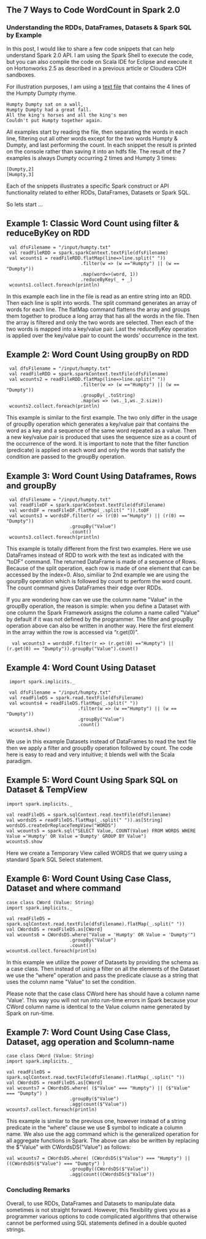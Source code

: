 ## The 7 Ways to Code WordCount in Spark 2.0 
### Understanding the RDDs, DataFrames, Datasets & Spark SQL by Example

In this post, I would like to share a few code snippets that can help understand Spark 2.0 API. I am using the Spark Shell to execute the code, but you can also compile the code on Scala IDE for Eclipse and execute it on Hortonworks 2.5 as described in a previous article or Cloudera CDH sandboxes.

For illustration purposes, I am using a [text file](https://github.com/abbas-taher/the-7-ways-wordcount-apache-spark-snippets/edit/master/humpty.txt) that contains the 4 lines of the Humpty Dumpty rhyme. 

    Humpty Dumpty sat on a wall,
    Humpty Dumpty had a great fall.
    All the king's horses and all the king's men
    Couldn't put Humpty together again.

All examples start by reading the file, then separating the words in each line, filtering out all other words except for the two words Humpty & Dumpty, and last performing the count. In each snippet the result is printed on the console rather than saving it into an hdfs file. The result of the 7 examples is always Dumpty occurring 2 times and Humpty 3 times:

    [Dumpty,2]
    [Humpty,3] 

Each of the snippets illustrates a specific Spark construct or API functionality related to either RDDs, DataFrames, Datasets or Spark SQL. 

So lets start ...

## Example 1: Classic Word Count using filter & reduceByKey on RDD
     val dfsFilename = "/input/humpty.txt"
     val readFileRDD = spark.sparkContext.textFile(dfsFilename)
     val wcounts1 = readFileRDD.flatMap(line=>line.split(" "))
                               .filter(w => (w =="Humpty") || (w == "Dumpty"))
                               .map(word=>(word, 1))
                               .reduceByKey(_ + _)
     wcounts1.collect.foreach(println)

In this example each line in the file is read as an entire string into an RDD. Then each line is split into words. The split command generates an array of words for each line. The flatMap command flattens the array and groups them together to produce a long array that has all the words in the file. Then the array is filtered and only the two words are selected. Then each of the two words is mapped into a key/value pair. Last the reduceByKey operation is applied over the key/value pair to count the words’ occurrence in the text. 

## Example 2: Word Count Using groupBy on RDD
     val dfsFilename = "/input/humpty.txt"
     val readFileRDD = spark.sparkContext.textFile(dfsFilename)
     val wcounts2 = readFileRDD.flatMap(line=>line.split(" "))
                               .filter(w => (w =="Humpty") || (w == "Dumpty"))
                               .groupBy(_.toString)
                               .map(ws => (ws._1,ws._2.size))
     wcounts2.collect.foreach(println)

This example is similar to the first example. The two only differ in the usage of groupBy operation which generates a key/value pair that contains the word as a key and a sequence of the same word repeated as a value. Then a new key/value pair is produced that uses the sequence size as a count of the occurrence of the word.  It is important to note that the filter function (predicate) is applied on each word and only the words that satisfy the condition are passed to the groupBy operation.


## Example 3: Word Count Using Dataframes, Rows and groupBy
     val dfsFilename = "/input/humpty.txt"
     val readFileDF = spark.sparkContext.textFile(dfsFilename)
     val wordsDF = readFileDF.flatMap(_.split(" ")).toDF
     val wcounts3 = wordsDF.filter(r => (r(0) =="Humpty") || (r(0) == "Dumpty"))
                           .groupBy("Value")
                           .count()
     wcounts3.collect.foreach(println)

This example is totally different from the first two examples. Here we use DataFrames instead of RDD to work with the text as indicated with the “toDF” command. The returned DataFrame is made of a sequence of Rows. Because of the split operation, each row is made of one element that can be accessed by the index=0. Also, similiar to 2nd example we are using the gourpBy operation which is followed by count to perform the word count. The count command gives DataFrames their edge over RDDs.

If you are wondering how can we use the column name "Value" in the groupBy operation, the reason is simple: when you define a Dataset with one column the Spark Framework assigns the column a name called "Value" by default if it was not defined by the programmer. The filter and groupBy operation above can also be written in another way. Here the first element in the array within the row is accessed via “r.get(0)”.

      val wcounts3 = wordsDF.filter(r => (r.get(0) =="Humpty") || (r.get(0) == "Dumpty")).groupBy("Value").count()


## Example 4: Word Count Using Dataset 
     import spark.implicits._   

     val dfsFilename = "/input/humpty.txt"
     val readFileDS = spark.read.textFile(dfsFilename)
     val wcounts4 = readFileDS.flatMap(_.split(" "))
                              .filter(w => (w =="Humpty") || (w == "Dumpty"))
                              .groupBy("Value")
                              .count()
     wcounts4.show()

We use in this example Datasets instead of DataFrames to read the text file then we apply a filter and groupBy operation followed by count. The code here is easy to read and very intuitive; it blends well with the Scala paradigm.

## Example 5: Word Count Using Spark SQL on Dataset & TempView
    import spark.implicits._  

    val readFileDS = spark.sqlContext.read.textFile(dfsFilename)
    val wordsDS = readFileDS.flatMap(_.split(" ")).as[String]
    wordsDS.createOrReplaceTempView("WORDS")    
    val wcounts5 = spark.sql("SELECT Value, COUNT(Value) FROM WORDS WHERE Value ='Humpty' OR Value ='Dumpty' GROUP BY Value")
    wcounts5.show

Here we create a Temporary View called WORDS that we query using a standard Spark SQL Select statement.
  
## Example 6: Word Count Using Case Class, Dataset and where command
    case class CWord (Value: String)
    import spark.implicits._  
    
    val readFileDS = spark.sqlContext.read.textFile(dfsFilename).flatMap(_.split(" "))
    val CWordsDS = readFileDS.as[CWord]
    val wcounts6 = CWordsDS.where("Value = 'Humpty' OR Value = 'Dumpty'")
                           .groupBy("Value")
                           .count()
    wcounts6.collect.foreach(println)
   
In this example we utilize the power of Datasets by providing the schema as a case class. Then instead of using a filter on all the elements of the Dataset we use the “where” operation and pass the predicate clause as a string that uses the column name "Value" to set the condition.

Please note that the case class CWord here has should have a column name 'Value'. This way you will not run into run-time errors in Spark because your CWord column name is identical to the Value column name generated by Spark on run-time.

## Example 7: Word Count Using Case Class, Dataset, agg operation and $column-name
    case class CWord (Value: String)
    import spark.implicits._  
    
    val readFileDS = spark.sqlContext.read.textFile(dfsFilename).flatMap(_.split(" "))
    val CWordsDS = readFileDS.as[CWord]
    val wcounts7 = CWordsDS.where( ($"Value" === "Humpty") || ($"Value" === "Dumpty") )
                           .groupBy($"Value")
                           .agg(count($"Value"))
    wcounts7.collect.foreach(println)

This example is similar to the previous one, however instead of a string predicate in the “where” clause we use $ symbol to indicate a column name. We also use the agg command which is the generalized operation for all aggregate functions in Spark. The above can also be written by replacing the $"Value" with CWordsDS("Value") as follows:

    val wcounts7 = CWordsDS.where( (CWordsDS($"Value") === "Humpty") || ((CWordsDS($"Value") === "Dumpty") )
                           .groupBy((CWordsDS($"Value"))
                           .agg(count((CWordsDS($"Value"))

### Concluding Remarks
Overall, to use RDDs, DataFrames and Datasets to manipulate data sometimes is not straight forward. However, this flexibility gives you as a programmer various options to code complicated algorithms that otherwise cannot be performed using SQL statements defined in a double quoted strings.   
